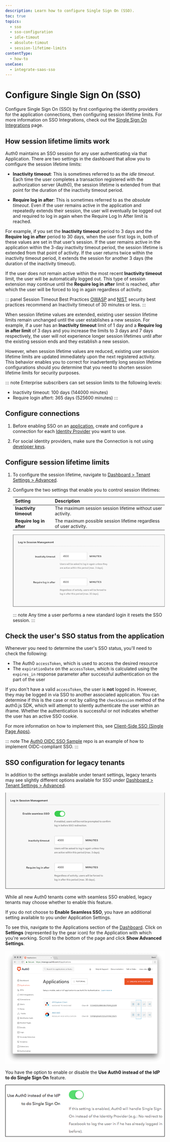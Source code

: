 ```yaml
---
description: Learn how to configure Single Sign On (SSO).
toc: true
topics:
  - sso
  - sso-configuration
  - idle-timout
  - absolute-timout
  - session-lifetime-limits
contentType:
  - how-to
useCase:
  - integrate-saas-sso
---
```

# Configure Single Sign On (SSO)

Configure Single Sign On (SSO) by first configuring the identity providers for the application connections, then configuring session lifetime limits. For more information on SSO Integrations, check out the [Single Sign On Integrations](/integrations/sso) page.

## How session lifetime limits work

Auth0 maintains an SSO session for any user authenticating via that Application. There are two settings in the dashboard that allow you to comfigure the session lifetime limits:

* **Inactivity timeout**: This is sometimes referred to as the *idle timeout*. Each time the user completes a transaction registered with the authorization server (Auth0), the session lifetime is extended from that point for the duration of the inactivity timeout period.

* **Require log in after**: This is sometimes referred to as the *absolute timeout*. Even if the user remains active in the application and repeatedly extends their session, the user will eventually be logged out and required to log in again when the Require Log In After limit is reached. 

For example, if you set the **Inactivity timeout** period to 3 days and the **Require log in after** period to 30 days, when the user first logs in, both of these values are set in that user’s session. If the user remains active in the application within the 3-day inactivity timeout period, the session lifetime is extended from that point of activity. If the user returns twice within the inactivity timeout period, it extends the session for another 3 days (the duration of the inactivity timeout).

If the user does not remain active within the most recent **Inactivity timeout** limit, the user will be automatically logged out. This type of session extension may continue until the **Require log in after** limit is reached, after which the user will be forced to log in again regardless of activity. 

::: panel Session Timeout Best Practices
[OWASP](https://www.owasp.org/index.php/Session_Management_Cheat_Sheet#Session_Expiration) and [NIST](https://pages.nist.gov/800-63-3/sp800-63b.html) security best practices recommend an Inactivity timeout of 30 minutes or less.
:::

When session lifetime values are extended, existing user session lifetime limits remain unchanged until the user establishes a new session. For example, if a user has an **Inactivity timeout** limit of 1 day and a **Require log in after limit** of 3 days and you increase the limits to 3 days and 7 days respectively, the user will not experience longer session lifetimes until after the existing session ends and they establish a new session.

However, when session lifetime values are reduced, existing user session lifetime limits are updated immediately upon the next registered activity. This behavior enables you to correct for inadvertently long session lifetime configurations should you determine that you need to shorten session lifetime limits for security purposes.

::: note
Enterprise subscribers can set session limits to the following levels:
* Inactivity timeout: 100 days (144000 minutes)
* Require login aftert: 365 days (525600 minutes)
:::

## Configure connections

1. Before enabling SSO on an [application](/applications), create and configure a connection for each [Identity Provider](/identityproviders) you want to use.

2. For social identity providers, make sure the Connection is not using [developer keys](/connections/social/devkeys).

## Configure session lifetime limits

1. To configure the session lifetime, navigate to [Dashboard > Tenant Settings > Advanced](${manage_url}/#/tenant/advanced).

2. Configure the two settings that enable you to control session lifetimes:

   | **Setting** | **Description** |
   | - | - |
   | **Inactivity timeout** | The maximum session session lifetime without user activity.  |
   | **Require log in after** | The maximum possible session lifetime regardless of user activity. |

   ![Login Session Limits](/media/articles/sso/sso-session-mgmt-2.png)

   ::: note
   Any time a user performs a new standard login it resets the SSO session.
   :::

## Check the user's SSO status from the application

Whenever you need to determine the user's SSO status, you'll need to check the following:

* The Auth0 `accessToken`, which is used to access the desired resource
* The `expirationDate` on the `accessToken`, which is calculated using the `expires_in` response parameter after successful authentication on the part of the user

If you don't have a valid `accessToken`, the user is **not** logged in. However, they may be logged in via SSO to another associated application. You can determine if this is the case or not by calling the `checkSession` method of the auth0.js SDK, which will attempt to silently authenticate the user within an iframe. Whether the authentication is successful or not indicates whether the user has an active SSO cookie.

For more information on how to implement this, see  [Client-Side SSO (Single Page Apps)](/sso/current/single-page-apps-sso).

::: note
The [Auth0 OIDC SSO Sample](https://github.com/auth0-samples/oidc-sso-sample) repo is an example of how to implement OIDC-compliant SSO.
:::

## SSO configuration for legacy tenants

In addition to the settings available under tenant settings, legacy tenants may see slightly different options available for SSO under [Dashboard > Tenant Settings > Advanced](${manage_url}/#/tenant/advanced).

![](/media/articles/sso/sso-session-mgmt-1.png)

While all new Auth0 tenants come with seamless SSO enabled, legacy tenants may choose whether to enable this feature.

If you do not choose to **Enable Seamless SSO**, you have an additional setting available to you under Application Settings.

To see this, navigate to the Applications section of the [Dashboard](${manage_url}/#/applications). Click on **Settings** (represented by the gear icon) for the Application with which you're working. Scroll to the bottom of the page and click **Show Advanced Settings**.

![](/media/articles/sso/single-sign-on/clients-dashboard.png)

You have the option to enable or disable the **Use Auth0 instead of the IdP to do Single Sign On** feature.

![](/media/articles/sso/single-sign-on/sso-flag.png)
